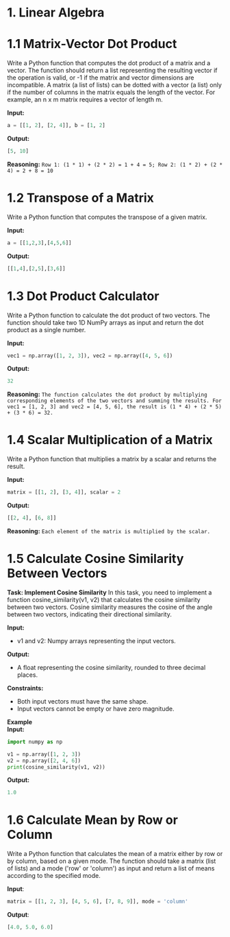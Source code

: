 # 1. Linear Algebra

# 1.1 Matrix-Vector Dot Product
Write a Python function that computes the dot product of a matrix and a vector. The function should return a list representing the resulting vector if the operation is valid, or -1 if the matrix and vector dimensions are incompatible. A matrix (a list of lists) can be dotted with a vector (a list) only if the number of columns in the matrix equals the length of the vector. For example, an n x m matrix requires a vector of length m.

**Input:**
```python
a = [[1, 2], [2, 4]], b = [1, 2]
```

**Output:**
```python
[5, 10]
```

**Reasoning:**
```Row 1: (1 * 1) + (2 * 2) = 1 + 4 = 5; Row 2: (1 * 2) + (2 * 4) = 2 + 8 = 10```

# 1.2 Transpose of a Matrix
Write a Python function that computes the transpose of a given matrix.

**Input:**
```python
a = [[1,2,3],[4,5,6]]
```

**Output:**
```python
[[1,4],[2,5],[3,6]]
```

# 1.3 Dot Product Calculator
Write a Python function to calculate the dot product of two vectors. The function should take two 1D NumPy arrays as input and return the dot product as a single number.

**Input:**
```python
vec1 = np.array([1, 2, 3]), vec2 = np.array([4, 5, 6])
```

**Output:**
```python
32
```

**Reasoning:**
```The function calculates the dot product by multiplying corresponding elements of the two vectors and summing the results. For vec1 = [1, 2, 3] and vec2 = [4, 5, 6], the result is (1 * 4) + (2 * 5) + (3 * 6) = 32.```

# 1.4 Scalar Multiplication of a Matrix
Write a Python function that multiplies a matrix by a scalar and returns the result.

**Input:**
```python
matrix = [[1, 2], [3, 4]], scalar = 2
```

**Output:**
```python
[[2, 4], [6, 8]]
```

**Reasoning:**
```Each element of the matrix is multiplied by the scalar.```

# 1.5 Calculate Cosine Similarity Between Vectors
**Task: Implement Cosine Similarity**
In this task, you need to implement a function cosine_similarity(v1, v2) that calculates the cosine similarity between two vectors. Cosine similarity measures the cosine of the angle between two vectors, indicating their directional similarity.

**Input:**
- v1 and v2: Numpy arrays representing the input vectors.

**Output:**
- A float representing the cosine similarity, rounded to three decimal places.

**Constraints:**
- Both input vectors must have the same shape.
- Input vectors cannot be empty or have zero magnitude.

**Example**\
**Input:**
```python
import numpy as np

v1 = np.array([1, 2, 3])
v2 = np.array([2, 4, 6])
print(cosine_similarity(v1, v2))
```

**Output:**
```python
1.0
```


# 1.6 Calculate Mean by Row or Column
Write a Python function that calculates the mean of a matrix either by row or by column, based on a given mode. The function should take a matrix (list of lists) and a mode ('row' or 'column') as input and return a list of means according to the specified mode.

**Input**:
```python
matrix = [[1, 2, 3], [4, 5, 6], [7, 8, 9]], mode = 'column'
```

**Output**:
```python
[4.0, 5.0, 6.0]
```